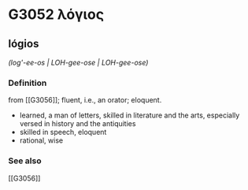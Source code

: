 # G3052 λόγιος

## lógios

_(log'-ee-os | LOH-gee-ose | LOH-gee-ose)_

### Definition

from [[G3056]]; fluent, i.e., an orator; eloquent.

- learned, a man of letters, skilled in literature and the arts, especially versed in history and the antiquities
- skilled in speech, eloquent
- rational, wise

### See also

[[G3056]]

